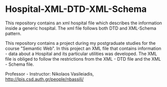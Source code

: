 # Hospital-XML-DTD-XML-Schema

This repository contains an xml hospital file which describes the information inside a generic hospital. The xml file follows both DTD and XML-Schema pattern.

This repository contains a project during my postgraduate studies for the course "Semantic Web". In this project an XML file that contains information - data about a Hospital and its particular utilities was developed. The XML file is obliged to follow the restrictions from the XML - DTD file and the XML - Schema file.

Professor - Instructor: Nikolaos Vasileiadis, http://lpis.csd.auth.gr/people/nbassili/
